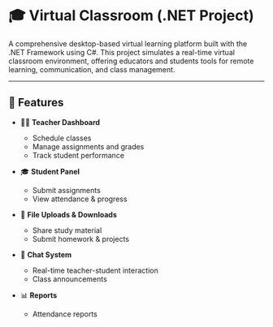 # 🎓 Virtual Classroom (.NET Project)

A comprehensive desktop-based virtual learning platform built with the .NET Framework using C#. This project simulates a real-time virtual classroom environment, offering educators and students tools for remote learning, communication, and class management.

---

## 🚀 Features

- 🧑‍🏫 **Teacher Dashboard**
  - Schedule classes
  - Manage assignments and grades
  - Track student performance

- 🎓 **Student Panel**
  - Submit assignments
  - View attendance & progress

- 📁 **File Uploads & Downloads**
  - Share study material
  - Submit homework & projects

- 💬 **Chat System**
  - Real-time teacher-student interaction
  - Class announcements

- 📊 **Reports**
  - Attendance reports
